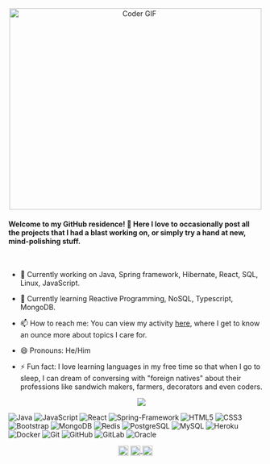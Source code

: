  <div align="center">
 <img src="https://media.giphy.com/media/SWoSkN6DxTszqIKEqv/giphy.gif" alt="Coder GIF" width="500" height="400">
 </div>

<h4>Welcome to my GitHub residence! 👋 Here I love to occasionally post all the projects that I had a blast working on, or simply try a hand at new, mind-polishing stuff.</h4><br/>

- 🔭 Currently working on Java, Spring framework, Hibernate, React, SQL, Linux, JavaScript.
- 🌱 Currently learning Reactive Programming, NoSQL, Typescript, MongoDB.
- 📫 How to reach me: You can view my activity [here](https://www.linkedin.com/in/partho-das-5a7843157/), where I get to know an ounce    more about topics I care for.<nbsp>
- 😄 Pronouns: He/Him
- ⚡ Fun fact: I love learning languages in my free time so that when I go to sleep, I can dream of conversing with "foreign natives" about  their professions like sandwich makers, farmers, decorators and even coders.<br>
 
  <p align="center">
  <img align="center" src="https://github-readme-stats.vercel.app/api/top-langs/?username=Partho99&layout=compact&theme=radical" />
</p>
 
   ![Java](https://img.shields.io/badge/-Java-%23F7DF1C?style=flat-square&logo=java&logoColor=db1f1f&labelColor=%23F7DF1C&color=%23FFCE5A)
  ![JavaScript](https://img.shields.io/badge/-JavaScript-%23F7DF1C?style=flat-square&logo=javascript&logoColor=000000&labelColor=%23F7DF1C&color=%23FFCE5A)
  ![React](https://img.shields.io/badge/-React-black?style=flat-square&logo=react)
 ![Spring-Framework](https://img.shields.io/badge/-Spring-%1fdbb9?style=flat-square&logo=spring&labelColor=%23F7DF1C&color=%23FFCE5A)
  ![HTML5](https://img.shields.io/badge/-HTML5-E34F26?style=flat-square&logo=html5&logoColor=white)
  ![CSS3](https://img.shields.io/badge/-CSS3-1572B6?style=flat-square&logo=css3)
  ![Bootstrap](https://img.shields.io/badge/-Bootstrap-563D7C?style=flat-square&logo=bootstrap)
  ![MongoDB](https://img.shields.io/badge/-MongoDB-black?style=flat-square&logo=mongodb)
  ![Redis](https://img.shields.io/badge/-Redis-black?style=flat-square&logo=Redis)
  ![PostgreSQL](https://img.shields.io/badge/-PostgreSQL-336791?style=flat-square&logo=postgresql)
  ![MySQL](https://img.shields.io/badge/-MySQL-black?style=flat-square&logo=mysql)
  ![Heroku](https://img.shields.io/badge/-Heroku-430098?style=flat-square&logo=heroku)
  ![Docker](https://img.shields.io/badge/-Docker-black?style=flat-square&logo=docker)
  ![Git](https://img.shields.io/badge/-Git-black?style=flat-square&logo=git)
  ![GitHub](https://img.shields.io/badge/-GitHub-181717?style=flat-square&logo=github)
  ![GitLab](https://img.shields.io/badge/-GitLab-FCA121?style=flat-square&logo=gitlab)
 ![Oracle](https://img.shields.io/badge/-Oracle-black?style=flat-square&logo=Oracle)
 
 <p align="center">
    <a href="https://twitter.com" target="blank">
    <img align="center" src="https://cdn.jsdelivr.net/npm/simple-icons@3.0.1/icons/twitter.svg" alt="dephraiim" height="20" width="20" /></a>
    <a href="https://linkedin.com/in/partho99" target="blank">
    <img align="center" src="https://cdn.jsdelivr.net/npm/simple-icons@3.0.1/icons/linkedin.svg" alt="dephraiim" height="20" width="20" />
   </a>
    <a href="https://instagram.com" target="blank">
        <img align="center" src="https://cdn.jsdelivr.net/npm/simple-icons@3.0.1/icons/instagram.svg" alt="dephraiim" height="20" width="20" />
    </a>
  </p>
 
